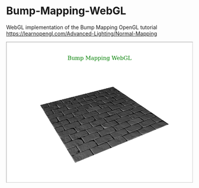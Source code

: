 # Bump-Mapping-WebGL
WebGL implementation of the Bump Mapping OpenGL tutorial https://learnopengl.com/Advanced-Lighting/Normal-Mapping

![alt text](https://github.com/andreafuschino/Bump-Mapping-WebGL/blob/main/resources/screen.jpg)
